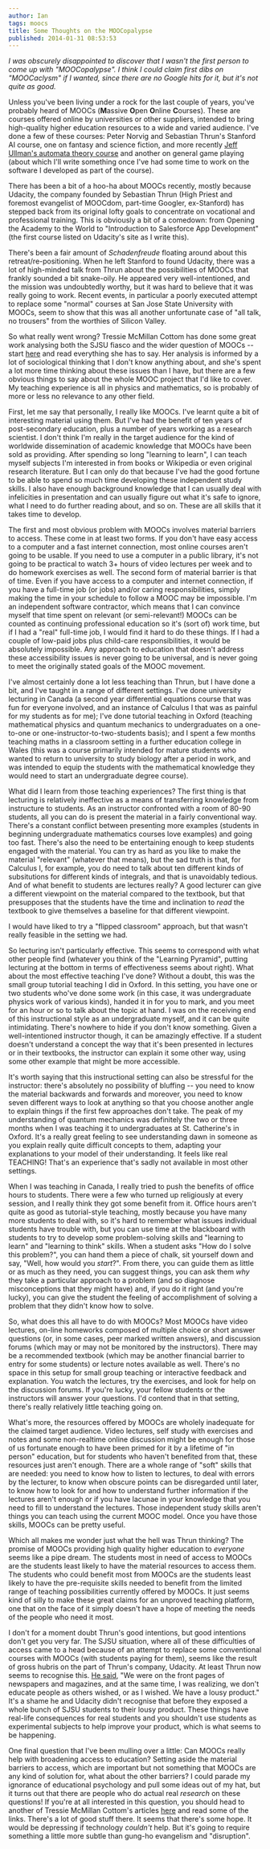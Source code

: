 ```yaml
---
author: Ian
tags: moocs
title: Some Thoughts on the MOOCopalypse
published: 2014-01-31 08:53:53
---
```


*I was obscurely disappointed to discover that I wasn't the first
 person to come up with "MOOCopalypse".  I think I could claim first
 dibs on "MOOCaclysm" if I wanted, since there are no Google hits for
 it, but it's not quite as good.*

Unless you've been living under a rock for the last couple of years,
you've probably heard of MOOCs (**M**assive **O**pen **O**nline
**C**ourses).  These are courses offered online by universities or
other suppliers, intended to bring high-quality higher education
resources to a wide and varied audience.  I've done a few of these
courses: Peter Norvig and Sebastian Thrun's Stanford AI course, one on
fantasy and science fiction, and more recently
[Jeff Ullman's automata theory course][automata] and another on
general game playing (about which I'll write something once I've had
some time to work on the software I developed as part of the course).

There has been a bit of a hoo-ha about MOOCs recently, mostly because
Udacity, the company founded by Sebastian Thrun (High Priest and
foremost evangelist of MOOCdom, part-time Googler, ex-Stanford) has
stepped back from its original lofty goals to concentrate on
vocational and professional training.  This is obviously a bit of a
comedown: from Opening the Academy to the World to "Introduction to
Salesforce App Development" (the first course listed on Udacity's site
as I write this).

There's been a fair amount of *Schadenfreude* floating around about
this retreat/re-positioning.  When he left Stanford to found Udacity,
there was a lot of high-minded talk from Thrun about the possibilities
of MOOCs that frankly sounded a bit snake-oily.  He appeared very
well-intentioned, and the mission was undoubtedly worthy, but it was
hard to believe that it was really going to work.  Recent events, in
particular a poorly executed attempt to replace some "normal" courses
at San Jose State University with MOOCs, seem to show that this was
all another unfortunate case of "all talk, no trousers" from the
worthies of Silicon Valley.

So what really went wrong?  Tressie McMillan Cottom has done some
great work analysing both the SJSU fiasco and the wider question of
MOOCs -- start [here][tressiemc] and read everything she has to say.
Her analysis is informed by a lot of sociological thinking that I
don't know anything about, and she's spent a lot more time thinking
about these issues than I have, but there are a few obvious things to
say about the whole MOOC project that I'd like to cover.  My teaching
experience is all in physics and mathematics, so is probably of more
or less no relevance to any other field.

First, let me say that personally, I really like MOOCs.  I've learnt
quite a bit of interesting material using them.  But I've had the
benefit of ten years of post-secondary education, plus a number of
years working as a research scientist.  I don't think I'm really in
the target audience for the kind of worldwide dissemination of
academic knowledge that MOOCs have been sold as providing.  After
spending so long "learning to learn", I can teach myself subjects I'm
interested in from books or Wikipedia or even original research
literature.  But I can only do that because I've had the good fortune
to be able to spend so much time developing these independent study
skills.  I also have enough background knowledge that I can usually
deal with infelicities in presentation and can usually figure out what
it's safe to ignore, what I need to do further reading about, and so
on.  These are all skills that it takes time to develop.

The first and most obvious problem with MOOCs involves material
barriers to access.  These come in at least two forms.  If you don't
have easy access to a computer and a fast internet connection, most
online courses aren't going to be usable.  If you need to use a
computer in a public library, it's not going to be practical to watch
3+ hours of video lectures per week and to do homework exercises as
well.  The second form of material barrier is that of time.  Even if
you have access to a computer and internet connection, if you have a
full-time job (or jobs) and/or caring responsibilities, simply making
the time in your schedule to follow a MOOC may be impossible.  I'm an
independent software contractor, which means that I can convince
myself that time spent on relevant (or semi-relevant!) MOOCs can be
counted as continuing professional education so it's (sort of) work
time, but if I had a "real" full-time job, I would find it hard to do
these things.  If I had a couple of low-paid jobs plus child-care
responsibilities, it would be absolutely impossible.  Any approach to
education that doesn't address these accessibility issues is never
going to be universal, and is never going to meet the originally
stated goals of the MOOC movement.

I've almost certainly done a lot less teaching than Thrun, but I have
done a bit, and I've taught in a range of different settings.  I've
done university lecturing in Canada (a second year differential
equations course that was fun for everyone involved, and an instance
of Calculus I that was as painful for my students as for me); I've
done tutorial teaching in Oxford (teaching mathematical physics and
quantum mechanics to undergraduates on a one-to-one or
one-instructor-to-two-students basis); and I spent a few months
teaching maths in a classroom setting in a further education college
in Wales (this was a course primarily intended for mature students who
wanted to return to university to study biology after a period in
work, and was intended to equip the students with the mathematical
knowledge they would need to start an undergraduate degree course).

What did I learn from those teaching experiences?  The first thing is
that lecturing is relatively ineffective as a means of transferring
knowledge from instructure to students.  As an instructor confronted
with a room of 80-90 students, all you can do is present the material
in a fairly conventional way.  There's a constant conflict between
presenting more examples (students in beginning undergraduate
mathematics courses love examples) and going too fast.  There's also
the need to be entertaining enough to keep students engaged with the
material.  You can try as hard as you like to make the material
"relevant" (whatever that means), but the sad truth is that, for
Calculus I, for example, you do need to talk about ten different kinds
of subsitutions for different kinds of integrals, and that is
unavoidably tedious.  And of what benefit to students are lectures
really?  A good lecturer can give a different viewpoint on the
material compared to the textbook, but that presupposes that the
students have the time and inclination to *read* the textbook to give
themselves a baseline for that different viewpoint.

I would have liked to try a "flipped classroom" approach, but that
wasn't really feasible in the setting we had.

So lecturing isn't particularly effective.  This seems to correspond
with what other people find (whatever you think of the "Learning
Pyramid", putting lecturing at the bottom in terms of effectiveness
seems about right).  What about the most effective teaching I've done?
Without a doubt, this was the small group tutorial teaching I did in
Oxford.  In this setting, you have one or two students who've done
some work (in this case, it was undergraduate physics work of various
kinds), handed it in for you to mark, and you meet for an hour or so
to talk about the topic at hand.  I was on the receiving end of this
instructional style as an undergraduate myself, and it can be quite
intimidating.  There's nowhere to hide if you don't know something.
Given a well-intentioned instructor though, it can be amazingly
effective.  If a student doesn't understand a concept the way that
it's been presented in lectures or in their textbooks, the instructor
can explain it some other way, using some other example that might be
more accessible.

It's worth saying that this instructional setting can also be
stressful for the instructor: there's absolutely no possibility of
bluffing -- you need to know the material backwards and forwards and
moreover, you need to know seven different ways to look at anything so
that you choose another angle to explain things if the first few
approaches don't take.  The peak of my understanding of quantum
mechanics was definitely the two or three months when I was teaching
it to undergraduates at St. Catherine's in Oxford.  It's a really
great feeling to see understanding dawn in someone as you explain
really quite difficult concepts to them, adapting your explanations to
your model of their understanding.  It feels like real TEACHING!
That's an experience that's sadly not available in most other
settings.

When I was teaching in Canada, I really tried to push the benefits of
office hours to students.  There were a few who turned up religiously
at every session, and I really think they got some benefit from it.
Office hours aren't quite as good as tutorial-style teaching, mostly
because you have many more students to deal with, so it's hard to
remember what issues individual students have trouble with, but you
can use time at the blackboard with students to try to develop some
problem-solving skills and "learning to learn" and "learning to think"
skills.  When a student asks "How do I solve this problem?", you can
hand them a piece of chalk, sit yourself down and say, "Well, how
would you *start*?".  From there, you can guide them as little or as
much as they need, you can suggest things, you can ask them *why* they
take a particular approach to a problem (and so diagnose
misconceptions that they might have) and, if you do it right (and
you're lucky), you can give the student the feeling of accomplishment
of solving a problem that they didn't know how to solve.

So, what does this all have to do with MOOCs?  Most MOOCs have video
lectures, on-line homeworks composed of multiple choice or short
answer questions (or, in some cases, peer marked written answers), and
discussion forums (which may or may not be monitored by the
instructors).  There may be a recommended textbook (which may be
another financial barrier to entry for some students) or lecture notes
available as well.  There's no space in this setup for small group
teaching or interactive feedback and explanation.  You watch the
lectures, try the exercises, and look for help on the discussion
forums.  If you're lucky, your fellow students or the instructors will
answer your questions.  I'd contend that in that setting, there's
really relatively little teaching going on.

What's more, the resources offered by MOOCs are wholely inadequate for
the claimed target audience.  Video lectures, self study with
exercises and notes and some non-realtime online discussion might be
enough for those of us fortunate enough to have been primed for it by
a lifetime of "in person" education, but for students who haven't
benefited from that, these resources just aren't enough.  There are a
whole range of "soft" skills that are needed: you need to know how to
listen to lectures, to deal with errors by the lecturer, to know when
obscure points can be disregarded until later, to know how to look for
and how to understand further information if the lectures aren't
enough or if you have lacunae in your knowledge that you need to fill
to understand the lectures.  Those independent study skills aren't
things you can teach using the current MOOC model.  Once you have
those skills, MOOCs can be pretty useful.

Which all makes me wonder just what the hell was Thrun thinking?  The
promise of MOOCs providing high quality higher education to *everyone*
seems like a pipe dream.  The students most in need of access to MOOCs
are the students least likely to have the material resources to access
them.  The students who could benefit most from MOOCs are the students
least likely to have the pre-requisite skills needed to benefit from
the limited range of teaching possibilities currently offered by
MOOCs.  It just seems kind of silly to make these great claims for an
unproved teaching platform, one that on the face of it simply doesn't
have a hope of meeting the needs of the people who need it most.

I don't for a moment doubt Thrun's good intentions, but good
intentions don't get you very far.  The SJSU situation, where all of
these difficulties of access came to a head because of an attempt to
replace some conventional courses with MOOCs (with students paying for
them), seems like the result of gross hubris on the part of Thrun's
company, Udacity.  At least Thrun now seems to recognise this.
[He said][fastco], "We were on the front pages of newspapers and
magazines, and at the same time, I was realizing, we don't educate
people as others wished, or as I wished.  We have a lousy product."
It's a shame he and Udacity didn't recognise that before they exposed
a whole bunch of SJSU students to their lousy product.  These things
have real-life consequences for real students and you shouldn't use
students as experimental subjects to help improve your product, which
is what seems to be happening.

One final question that I've been mulling over a little: Can MOOCs
really help with broadening access to education?  Setting aside the
material barriers to access, which are important but not something
that MOOCs are any kind of solution for, what about the other
barriers?  I could parade my ignorance of educational psychology and
pull some ideas out of my hat, but it turns out that there are people
who do actual real *research* on these questions!  If you're at all
interested in this question, you should head to another of Tressie
McMillan Cottom's articles [here][tressiemclinks] and read some of the
links.  There's a lot of good stuff there.  It seems that there's some
hope.  It would be depressing if technology *couldn't* help.  But it's
going to require something a little more subtle than gung-ho
evangelism and "disruption".


[automata]: /blog/posts/2013/12/21/automata-mooc.html
[tressiemc]: http://tressiemc.com/2013/11/19/the-audacity-thrun-learns-a-lesson-and-students-pay/
[fastco]: http://www.fastcompany.com/3021473/udacity-sebastian-thrun-uphill-climb
[tressiemclinks]: http://tressiemc.com/2013/11/15/sjsu-talk-on-the-mooc-moment-ethics-discourse-and-promises/